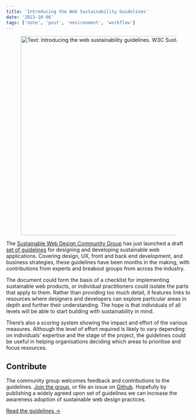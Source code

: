 ```yaml
---
title: 'Introducing the Web Sustainability Guidelines'
date: '2023-10-06'
tags: ['note', 'post', 'environment', 'workflow']
---
```


<figure>
  <img src="/introducing-the-web-sustainability-guidelines.png" alt="Text: Introducing the web sustainability guidelines. W3C Sustainable Web Design (SustyWeb) Comminity Group" width="960" height="540">
</figure>

The [Sustainable Web Design Community Group](https://www.w3.org/community/sustyweb/) has just launched a draft [set of guidelines](https://w3c.github.io/sustyweb/) for designing and developing sustainable web applications. Covering design, UX, front and back end development, and business strategies, these guidelines have been months in the making, with contributions from experts and breakout groups from across the industry.

The document could form the basis of a checklist for implementing sustainable web products, or individual practitioners could isolate the parts that apply to them. Rather than providing too much detail, it features links to resources where designers and developers can explore particular areas in depth and further their understanding. The hope is that individuals of all levels will be able to start building with sustainability in mind.

There’s also a scoring system showing the impact and effort of the various measures. Although the level of effort required is likely to vary depending on individuals’ expertise and the stage of the project, the guidelines could be useful in helping organisations deciding which areas to prioritise and focus resources.

## Contribute

The community group welcomes feedback and contributions to the guidelines. [Join the group](https://www.w3.org/community/sustyweb/), or file an issue on [Github](https://github.com/w3c/sustyweb/). Hopefully by publishing a widely agreed upon set of guidelines we can increase the awareness adoption of sustainable web design practices.

[Read the guidelines →](https://w3c.github.io/sustyweb/)

